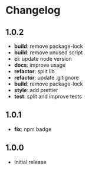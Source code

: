 # Changelog

## 1.0.2

* **build**: remove package-lock
* **build**: remove unused script
* **ci**: update node version
* **docs**: improve usage
* **refactor**: split lib
* **refactor**: update .gitignore
* **build**: remove package-lock
* **style**: add prettier
* **test**: split and improve tests

## 1.0.1

* **fix**: npm badge

## 1.0.0

* Initial release
